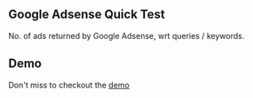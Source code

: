 ## Google Adsense Quick Test

No. of ads returned by Google Adsense, wrt queries / keywords.

## Demo

Don't miss to checkout the [demo](http://samarpanda.github.io/adsense/)
